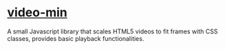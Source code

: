# [video-min](http://robertjanes.github.io/video-min/)

A small Javascript library that scales HTML5 videos to fit frames with CSS classes, provides basic playback functionalities.
